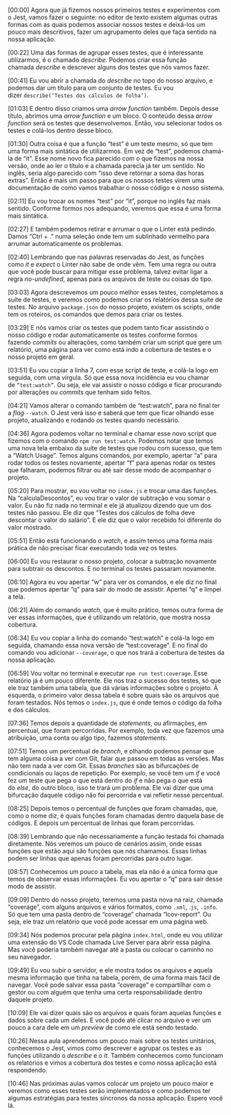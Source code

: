 [00:00] Agora que já fizemos nossos primeiros testes e experimentos com o Jest, vamos fazer o seguinte: no editor de texto existem algumas outras formas com as quais podemos associar nossos testes e deixá-los um pouco mais descritivos, fazer um agrupamento deles que faça sentido na nossa aplicação.

[00:22] Uma das formas de agrupar esses testes, que é interessante utilizarmos, é o chamado _describe_. Podemos criar essa função chamada _describe_ e descrever alguns dos testes que nós vamos fazer.

[00:41] Eu vou abrir a chamada do _describe_ no topo do nosso arquivo, e podemos dar um título para um conjunto de testes. Eu vou dizer `describe(‘Testes dos cálculos de folha’)`.

[01:03] E dentro disso criamos uma _arrow function_ também. Depois desse título, abrimos uma _arrow function_ e um bloco. O conteúdo dessa _arrow function_ será os testes que desenvolvemos. Então, vou selecionar todos os testes e colá-los dentro desse bloco.

[01:30] Outra coisa é que a função “test” é um teste mesmo, só que tem uma forma mais sintática de utilizarmos. Em vez de “test”, podemos chamá-la de “it”. Esse nome novo fica parecido com o que fizemos na nossa versão, onde ao ler o título e a chamada parecia já ter um sentido. No inglês, seria algo parecido com “isso deve retornar a soma das horas extras”. Então é mais um passo para que os nossos testes virem uma documentação de como vamos trabalhar o nosso código e o nosso sistema.

[02:11] Eu vou trocar os nomes “test” por “it”, porque no inglês faz mais sentido. Conforme formos nos adequando, veremos que essa é uma forma mais sintática.

[02:27] E também podemos retirar e arrumar o que o Linter está pedindo. Damos “Ctrl + .” numa seleção onde tem um sublinhado vermelho para arrumar automaticamente os problemas.

[02:40] Lembrando que nas palavras reservadas do Jest, as funções como _it_ e _expect_ o Linter não sabe de onde vêm. Tem uma regra ou outra que você pode buscar para mitigar esse problema, talvez evitar ligar a regra _no-undefined_, apenas para os arquivos de teste ou coisas do tipo.

[03:03] Agora descrevemos um pouco melhor esses testes, completamos a suíte de testes, e veremos como podemos criar os relatórios dessa suíte de testes. No arquivo `package.json` do nosso projeto, existem os scripts, onde tem os roteiros, os comandos que demos para criar os testes.

[03:29] E nós vamos criar os testes que podem tanto ficar assistindo o nosso código e rodar automaticamente os testes conforme formos fazendo _commits_ ou alterações, como também criar um script que gere um relatório, uma página para ver como está indo a cobertura de testes e o nosso projeto em geral.

[03:51] Eu vou copiar a linha 7, com esse script de teste, e colá-la logo em seguida, com uma vírgula. Só que essa nova incidência eu vou chamar de `“test:watch”`. Ou seja, ele vai assistir o nosso código e ficar procurando por alterações ou _commits_ que tenham sido feitos.

[04:21] Vamos alterar o comando também de “test:watch”, para no final ter a _flag_ `--watch`. O Jest verá isso e saberá que tem que ficar olhando esse projeto, atualizando e rodando os testes quando necessário.

[04:36] Agora podemos voltar no terminal e chamar esse novo script que fizemos com o comando `npm run test:watch`. Podemos notar que temos uma nova tela embaixo da suíte de testes que rodou com sucesso, que tem a “Watch Usage”. Temos alguns comandos, por exemplo, apertar “a” para rodar todos os testes novamente, apertar “f” para apenas rodar os testes que falharam, podemos filtrar ou até sair desse modo de acompanhar o projeto.

[05:20] Para mostrar, eu vou voltar no `index.js` e trocar uma das funções. Na “calculaDescontos”, eu vou tirar o valor de subtração e vou somar o valor. Eu não fiz nada no terminal e ele já atualizou dizendo que um dos testes não passou. Ele diz que “Testes dos cálculos de folha deve descontar o valor do salário”. E ele diz que o valor recebido foi diferente do valor mostrado.

[05:51] Então está funcionando o _watch_, e assim temos uma forma mais prática de não precisar ficar executando toda vez os testes.

[06:00] Eu vou restaurar o nosso projeto, colocar a subtração novamente para subtrair os descontos. E no terminal os testes passaram novamente.

[06:10] Agora eu vou apertar “w” para ver os comandos, e ele diz no final que podemos apertar “q” para sair do modo de assistir. Apertei “q” e limpei a tela.

[06:21] Além do comando _watch_, que é muito prático, temos outra forma de ver essas informações, que é utilizando um relatório, que mostra nossa cobertura.

[06:34] Eu vou copiar a linha do comando “test:watch” e colá-la logo em seguida, chamando essa nova versão de “test:coverage”. E no final do comando vou adicionar `--coverage`, o que nos trará a cobertura de testes da nossa aplicação.

[06:59] Vou voltar no terminal e executar `npm run test:coverage`. Esse relatório já é um pouco diferente. Ele nos traz o sucesso dos testes, só que ele traz também uma tabela, que dá várias informações sobre o projeto. À esquerda, o primeiro valor dessa tabela é sobre quais são os arquivos que foram testados. Nós temos o `index.js`, que é onde temos o código da folha e dos cálculos.

[07:36] Temos depois a quantidade de _statements_, ou afirmações, em percentual, que foram percorridas. Por exemplo, toda vez que fazemos uma atribuição, uma conta ou algo tipo, fazemos _statements_.

[07:51] Temos um percentual de _branch_, e olhando podemos pensar que tem alguma coisa a ver com Git, falar que passou em todas as versões. Mas não tem nada a ver com Git. Essas _branches_ são as bifurcações de condicionais ou laços de repetição. Por exemplo, se você tem um _if_ e você fez um teste que pega o que está dentro do _if_ e não pega o que está do _else_, do outro bloco, isso te trará um problema. Ele vai dizer que uma bifurcação daquele código não foi percorrida e vai refletir nesse percentual.

[08:25] Depois temos o percentual de funções que foram chamadas, que, como o nome diz, é quais funções foram chamadas dentro daquela base de códigos. E depois um percentual de linhas que foram percorridas.

[08:39] Lembrando que não necessariamente a função testada foi chamada diretamente. Nós veremos um pouco de cenários assim, onde essas funções que estão aqui são funções que nós chamamos. Essas linhas podem ser linhas que apenas foram percorridas para outro lugar.

[08:57] Conhecemos um pouco a tabela, mas ela não é a única forma que temos de observar essas informações. Eu vou apertar o “q” para sair desse modo de assistir.

[09:09] Dentro do nosso projeto, teremos uma pasta nova na raiz, chamada “coverage”, com alguns arquivos e vários formatos, como `.xml`, .`js`, `.info`. Só que tem uma pasta dentro de “coverage” chamada “lcov-report”. Ou seja, ele traz um relatório que você pode acessar em uma página web.

[09:34] Nós podemos procurar pela página `index.html`, onde eu vou utilizar uma extensão do VS Code chamada Live Server para abrir essa página. Mas você poderia também navegar até a pasta ou colocar o caminho no seu navegador.

[09:49] Eu vou subir o servidor, e ele mostra todos os arquivos e aquela mesma informação que tinha na tabela, porém, de uma forma mais fácil de navegar. Você pode salvar essa pasta “coverage” e compartilhar com o gestor ou com alguém que tenha uma certa responsabilidade dentro daquele projeto.

[10:09] Ele vai dizer quais são os arquivos e quais foram aquelas funções e dados sobre cada um deles. E você pode até clicar no arquivo e ver um pouco a cara dele em um _preview_ de como ele está sendo testado.

[10:26] Nessa aula aprendemos um pouco mais sobre os testes unitários, conhecemos o Jest, vimos como descrever e agrupar os testes e as funções utilizando o _describe_ e o _it_. Também conhecemos como funcionam os relatórios e vimos a cobertura dos testes e como nossa aplicação está respondendo.

[10:46] Nas próximas aulas vamos colocar um projeto um pouco maior e veremos como esses testes serão implementados e como podemos ter algumas estratégias para testes síncronos da nossa aplicação. Espero você lá.